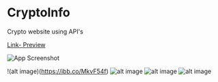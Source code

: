 # CryptoInfo
Crypto website using API's

[Link- Preview](https://ofeksabag.github.io/CryptoInfo/)

![App Screenshot](https://ibb.co/MkvF54f)

!(alt image)(https://ibb.co/MkvF54f)
![alt image](https://ibb.co/sJKM7Dz)
![alt image](https://ibb.co/T1QhM9b)
![alt image](https://ibb.co/vPFbxzB)
